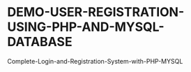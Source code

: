 # DEMO-USER-REGISTRATION-USING-PHP-AND-MYSQL-DATABASE
Complete-Login-and-Registration-System-with-PHP-MYSQL
